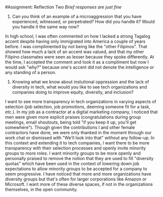 #Assignment: Reflection Two
*Brief responses are just fine*

1. Can you think of an example of a microaggression that you have experienced, witnessed, or perpetrated? How did you handle it? Would you handle it the same way now?

In high school, I was often commented on how I lacked a strong Tagalog accent despite having only immigrated into America a couple of years before. I was complimented by not being like the "other Filipinos". That showed how much a lack of an accent was valued, and that my other Filipino classmates were seen as lesser because they spoke differently. At the time, I accepted the comment and took it as a compliment but now I would ask "why?" because one's accent did not denote the intelligence or any standing of a person.

1. Knowing what we know about instutional oppression and the lack of diversity in tech, what would you like to see tech organizations and companies doing to improve equity, diversity, and inclusion?

I want to see more transparency in tech organizations in varying aspects of selection (job selection, job promotions, deeming someone fit for a task, etc.). In my job as a contractor at a digital marketing company, I noticed that men were given more explicit praises (congratulations during group meetings, email shoutouts, being told "if you keep it up, you'll get somewhere"). Though given the contributions I and other female contractors have done, we were only thanked in the moment through our work chat or dismissed with "We'll look into that" without any follow-up. In this context and extending it to tech companies, I want there to be more transparency with their selection processes and openly invite minority groups to more roles. I want minority groups to be more openly and personally praised to remove the notion that they are used to fill "diversity quotas" which have been used in the context of lowering down job expectations to allow minority groups to be accepted for a company to seem progressive. I have noticed that more and more organizations have diversity groups but that's often for larger corporations like Amazon or Microsoft. I want more of these diverse spaces, if not in the organizations themselves, in the open community. 
